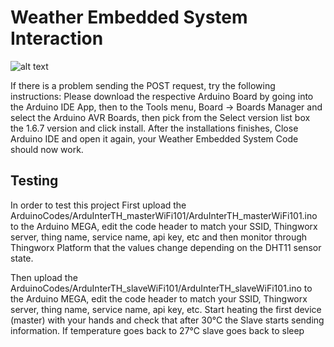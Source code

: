 # Weather Embedded System Interaction
![alt text](https://raw.githubusercontent.com/tidusdavid/weather-interaction/master/Resources/Architecture.png)

If there is a problem sending the POST request, try the following instructions:
Please download the respective Arduino Board by going into the Arduino IDE App, then to the Tools menu, Board -> Boards Manager and
select the Arduino AVR Boards, then pick from the Select version list box the 1.6.7 version and click install. After the installations finishes,
Close Arduino IDE and open it again, your Weather Embedded System Code should now work.

## Testing

In order to test this project
First upload the ArduinoCodes/ArduInterTH_masterWiFi101/ArduInterTH_masterWiFi101.ino to the Arduino MEGA, edit the code header to match your SSID, Thingworx server, thing name, service name, api key, etc and then monitor through Thingworx Platform that the values change depending on the DHT11 sensor state.

Then upload the ArduinoCodes/ArduInterTH_slaveWiFi101/ArduInterTH_slaveWiFi101.ino to the Arduino MEGA, edit the code header to match your SSID, Thingworx server, thing name, service name, api key, etc. Start heating the first device (master) with your hands and check that after 30°C the Slave starts sending information. If temperature goes back to 27°C slave goes back to sleep
